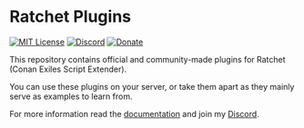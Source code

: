 # Ratchet Plugins

[![MIT License](https://img.shields.io/badge/License-MIT-0eab32.svg?labelColor=333&style=flat-square)](https://github.com/RatajVaver/ratchet-plugins/blob/main/LICENSE)
[![Discord](https://img.shields.io/discord/1197606549363896402?logo=discord&logoColor=white&label=Discord&labelColor=333&color=5865F2&style=flat-square)](https://discord.gg/3WJNxCTn8m)
[![Donate](https://img.shields.io/badge/Donate-Buy_me_a_coffee-d4532a?logo=ko-fi&labelColor=333&style=flat-square)](https://ko-fi.com/rataj)

This repository contains official and community-made plugins for Ratchet (Conan Exiles Script Extender).

You can use these plugins on your server, or take them apart as they mainly serve as examples to learn from.

For more information read the [documentation](https://ratchet.ratajmods.net) and join my [Discord](https://discord.gg/3WJNxCTn8m).